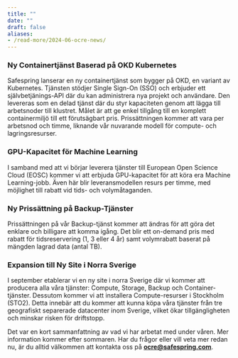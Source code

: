```yaml
---
title: ""
date: ""
draft: false
aliases:
- /read-more/2024-06-ocre-news/
---
```


### Ny Containertjänst Baserad på OKD Kubernetes
Safespring lanserar en ny containertjänst som bygger på OKD, en variant av Kubernetes. Tjänsten stödjer Single Sign-On (SSO) och erbjuder ett självbetjänings-API där du kan administrera nya projekt och användare. Den levereras som en delad tjänst där du styr kapaciteten genom att lägga till arbetsnoder till klustret. Målet är att ge enkel tillgång till en komplett containermiljö till ett förutsägbart pris. Prissättningen kommer att vara per arbetsnod och timme, liknande vår nuvarande modell för compute- och lagringsresurser.

### GPU-Kapacitet för Machine Learning
I samband med att vi börjar leverera tjänster till European Open Science Cloud (EOSC) kommer vi att erbjuda GPU-kapacitet för att köra era Machine Learning-jobb. Även här blir leveransmodellen resurs per timme, med möjlighet till rabatt vid tids- och volymåtaganden.

### Ny Prissättning på Backup-Tjänster
Prissättningen på vår Backup-tjänst kommer att ändras för att göra det enklare och billigare att komma igång. Det blir ett on-demand pris med rabatt för tidsreservering (1, 3 eller 4 år) samt volymrabatt baserat på mängden lagrad data (antal TB).

### Expansion till Ny Site i Norra Sverige
I september etablerar vi en ny site i norra Sverige där vi kommer att producera alla våra tjänster: Compute, Storage, Backup och Container-tjänster. Dessutom kommer vi att installera Compute-resurser i Stockholm (STO2). Detta innebär att du kommer att kunna köpa våra tjänster från tre geografiskt separerade datacenter inom Sverige, vilket ökar tillgängligheten och minskar risken för driftstopp.

Det var en kort sammanfattning av vad vi har arbetat med under våren. Mer information kommer efter sommaren. Har du frågor eller vill veta mer redan nu, är du alltid välkommen att kontakta oss på **ocre@safespring.com**.
